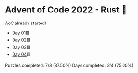 # Advent of Code 2022 - Rust 🦀

AoC already started!

* [Day 01](day01)🟩
* [Day 02](day02)🟩
* [Day 03](day03)🟩
* [Day 04](day04)🟨

Puzzles completed: 7/8 (87.50%)
Days completed: 3/4 (75.00%)
